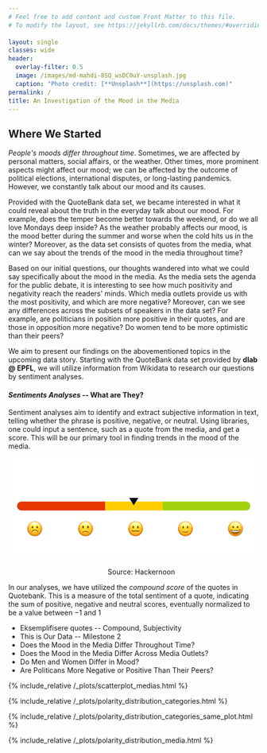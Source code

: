 ```yaml
---
# Feel free to add content and custom Front Matter to this file.
# To modify the layout, see https://jekyllrb.com/docs/themes/#overriding-theme-defaults

layout: single
classes: wide
header:
  overlay-filter: 0.5
  image: /images/md-mahdi-8SQ_wsDC0uY-unsplash.jpg
  caption: "Photo credit: [**Unsplash**](https://unsplash.com)"
permalink: /
title: An Investigation of the Mood in the Media
---
```


## Where We Started

_People's moods differ throughout time_. Sometimes, we are affected by personal matters, social affairs, or the weather. Other times, more prominent aspects might affect our mood; we can be affected by the outcome of political elections, international disputes, or long-lasting pandemics. However, we constantly talk about our mood and its causes.

Provided with the QuoteBank data set, we became interested in what it could reveal about the truth in the everyday talk about our mood. For example, does the temper become better towards the weekend, or do we all love Mondays deep inside? As the weather probably affects our mood, is the mood better during the summer and worse when the cold hits us in the winter? Moreover, as the data set consists of quotes from the media, what can we say about the trends of the mood in the media throughout time?

Based on our initial questions, our thoughts wandered into what we could say specifically about the mood in the media. As the media sets the agenda for the public debate, it is interesting to see how much positivity and negativity reach the readers' minds. Which media outlets provide us with the most positivity, and which are more negative? Moreover, can we see any differences across the subsets of speakers in the data set? For example, are politicians in position more positive in their quotes, and are those in opposition more negative? Do women tend to be more optimistic than their peers?

We aim to present our findings on the abovementioned topics in the upcoming data story. Starting with the QuoteBank data set provided by **dlab @ EPFL**, we will utilize information from Wikidata to research our questions by sentiment analyses.

#### _Sentiments Analyses_ -- What are They?

Sentiment analyses aim to identify and extract subjective information in text, telling whether the phrase is positive, negative, or neutral. Using libraries, one could input a sentence, such as a quote from the media, and get a score. This will be our primary tool in finding trends in the mood of the media.

![](./images/sentiment_tweets.gif)

<figcaption style="position: relative; left: 200px">Source: Hackernoon</figcaption>

In our analyses, we have utilized the *compound score* of the quotes in Quotebank. This is a measure of the total sentiment of a quote, indicating the sum of positive, negative and neutral scores, eventually normalized to be a value between $-1$ and $1$

- Eksemplifisere quotes -- Compound, Subjectivity
- This is Our Data -- Milestone 2
- Does the Mood in the Media Differ Throughout Time?
- Does the Mood in the Media Differ Across Media Outlets?
- Do Men and Women Differ in Mood?
- Are Politicans More Negative or Positive Than Their Peers?



{% include_relative /_plots/scatterplot_medias.html %}

{% include_relative /_plots/polarity_distribution_categories.html %}

{% include_relative /_plots/polarity_distribution_categories_same_plot.html %}

{% include_relative /_plots/polarity_distribution_media.html %}




